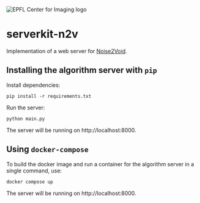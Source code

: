 ![EPFL Center for Imaging logo](https://imaging.epfl.ch/resources/logo-for-gitlab.svg)
# serverkit-n2v

Implementation of a web server for [Noise2Void](https://github.com/CAREamics/careamics).

## Installing the algorithm server with `pip`

Install dependencies:

```
pip install -r requirements.txt
```

Run the server:

```
python main.py
```

The server will be running on http://localhost:8000.

## Using `docker-compose`

To build the docker image and run a container for the algorithm server in a single command, use:

```
docker compose up
```

The server will be running on http://localhost:8000.

<!-- ## Sample images provenance -->

<!-- Fill if necessary. -->

